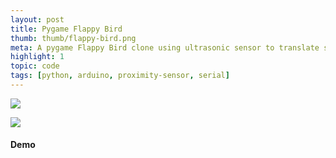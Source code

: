 ```yaml
---
layout: post
title: Pygame Flappy Bird
thumb: thumb/flappy-bird.png
meta: A pygame Flappy Bird clone using ultrasonic sensor to translate sprites.   
highlight: 1
topic: code
tags: [python, arduino, proximity-sensor, serial]
---
```


<img src="{{site.baseurl}}/assets/img/code/pygame/flappy-wire.jpg" class="img-fluid w-100"/>
<p></p>

<img src="{{site.baseurl}}/assets/img/code/pygame/flappy-pygame.png" class="img-fluid w-100"/>
<p></p>

<h4>Demo</h4>
<p></p>
<div class="text-center">
<iframe width="100%" height = "480" src="hhttps://www.youtube.com/embed/p_ghKuNEjO8" frameborder="0" allow="accelerometer; autoplay; encrypted-media; gyroscope; picture-in-picture" allowfullscreen></iframe>
</div>
